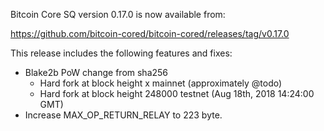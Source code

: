 Bitcoin Core SQ version 0.17.0 is now available from:

  <https://github.com/bitcoin-cored/bitcoin-cored/releases/tag/v0.17.0>

This release includes the following features and fixes:
- Blake2b PoW change from sha256
  - Hard fork at block height x mainnet (approximately @todo)
  - Hard fork at block height 248000 testnet (Aug 18th, 2018 14:24:00 GMT)
- Increase MAX_OP_RETURN_RELAY to 223 byte.